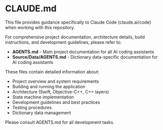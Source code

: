 # CLAUDE.md

This file provides guidance specifically to Claude Code (claude.ai/code) when working with this repository.

For comprehensive project documentation, architecture details, build instructions, and development guidelines, please refer to:

- **AGENTS.md** - Main project documentation for all AI coding assistants
- **Source/Data/AGENTS.md** - Dictionary data-specific documentation for AI coding assistants

These files contain detailed information about:
- Project overview and system requirements
- Building and running the application
- Architecture (Swift, Objective-C++, C++ layers)
- State machine implementation
- Development guidelines and best practices
- Testing procedures
- Dictionary data management

Please consult AGENTS.md for all development tasks.


